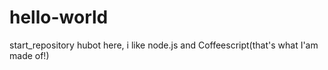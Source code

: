 # hello-world
start_repository
hubot here, i like node.js and Coffeescript(that's what I'am made of!)
